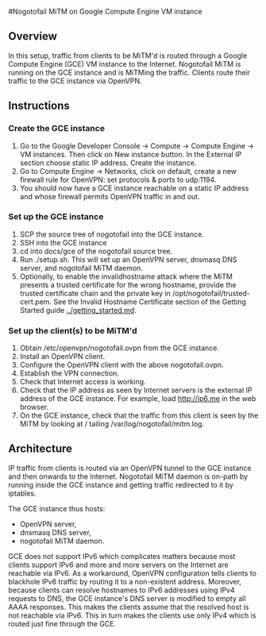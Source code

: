 #Nogotofail MiTM on Google Compute Engine VM instance

## Overview
In this setup, traffic from clients to be MiTM'd is routed through a Google
Compute Engine (GCE) VM instance to the Internet. Nogotofail MiTM is running
on the GCE instance and is MiTMing the traffic. Clients route their traffic
to the GCE instance via OpenVPN.

## Instructions
### Create the GCE instance
1. Go to the Google Developer Console -> Compute -> Compute Engine -> VM
   instances. Then click on New instance button. In the External IP section
   choose static IP address. Create the instance.
2. Go to Compute Engine -> Networks, click on default, create a new firewall
   rule for OpenVPN: set protocols & ports to udp:1194.
3. You should now have a GCE instance reachable on a static IP address and
   whose firewall permits OpenVPN traffic in and out.

### Set up the GCE instance
1. SCP the source tree of nogotofail into the GCE instance.
2. SSH into the GCE instance
3. cd into docs/gce of the nogotofail source tree.
4. Run ./setup.sh. This will set up an OpenVPN server, dnsmasq DNS server,
   and nogotofail MiTM daemon.
5. Optionally, to enable the invalidhostname attack where the MiTM presents
   a trusted certificate for the wrong hostname, provide the trusted
   certificate chain and the private key in /opt/nogotofail/trusted-cert.pem.
   See the Invalid Hostname Certificate section of the Getting Started guide
   [../getting_started.md](../getting_started.md).


### Set up the client(s) to be MiTM'd
1. Obtain /etc/openvpn/nogotofail.ovpn from the GCE instance.
2. Install an OpenVPN client.
3. Configure the OpenVPN client with the above nogotofail.ovpn.
4. Establish the VPN connection.
5. Check that Internet access is working.
6. Check that the IP address as seen by Internet servers is the external IP
   address of the GCE instance. For example, load http://ip6.me in the web
   browser.
7. On the GCE instance, check that the traffic from this client is seen
   by the MiTM by looking at / tailing /var/log/nogotofail/mitm.log.


## Architecture

IP traffic from clients is routed via an OpenVPN tunnel to the GCE instance
and then onwards to the Internet. Nogotofail MiTM daemon is on-path by running
inside the GCE instance and getting traffic redirected to it by iptables.

The GCE instance thus hosts:
* OpenVPN server,
* dnsmasq DNS server,
* nogotofail MiTM daemon.

GCE does not support IPv6 which complicates matters because most clients support
IPv6 and more and more servers on the Internet are reachable via IPv6. As a
workaround, OpenVPN configuration tells clients to blackhole IPv6 traffic by
routing it to a non-existent address. Moreover, because clients can resolve
hostnames to IPv6 addresses using IPv4 requests to DNS, the GCE instance's DNS
server is modified to empty all AAAA responses. This makes the clients assume
that the resolved host is not reachable via IPv6. This in turn makes the clients
use only IPv4 which is routed just fine through the GCE.

